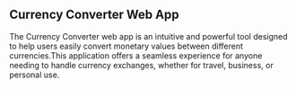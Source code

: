 ## Currency Converter Web App

The Currency Converter web app is an intuitive and powerful tool designed to help users easily convert monetary values between different currencies.This application offers a seamless experience for anyone needing to handle currency exchanges, whether for travel, business, or personal use.
